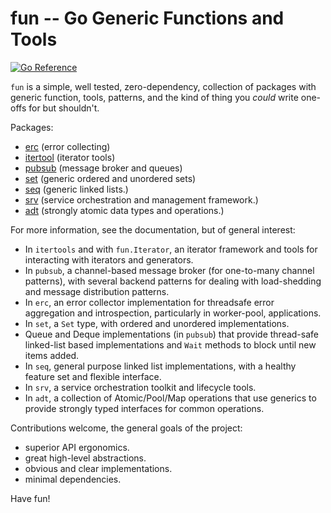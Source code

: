 # fun -- Go Generic Functions and Tools

[![Go Reference](https://pkg.go.dev/badge/github.com/tychoish/fun.svg)](https://pkg.go.dev/github.com/tychoish/fun)

``fun`` is a simple, well tested, zero-dependency, collection of
packages with generic function, tools, patterns, and the kind of thing
you *could* write one-offs for but shouldn't.

Packages:

- [erc](https://pkg.go.dev/github.com/tychoish/fun/erc) (error collecting)
- [itertool](https://pkg.go.dev/github.com/tychoish/fun/itertool) (iterator tools)
- [pubsub](https://pkg.go.dev/github.com/tychoish/fun/pubsub) (message broker
  and queues)
- [set](https://pkg.go.dev/github.com/tychoish/fun/set) (generic
  ordered and unordered sets)
- [seq](https://pkg.go.dev/github.com/tychoish/fun/seq) (generic
  linked lists.)
- [srv](https://pkg.go.dev/github.com/tychoish/fun/seq) (service
  orchestration and management framework.)
- [adt](https://pkg.go.dev/github.com/tychoish/fun/adt) (strongly
  atomic data types and operations.)

For more information, see the documentation, but of general interest:

- In `itertools` and with `fun.Iterator`, an iterator framework and
  tools for interacting with iterators and generators.
- In `pubsub`, a channel-based message broker (for one-to-many channel
  patterns), with several backend patterns for dealing with
  load-shedding and message distribution patterns.
- In `erc`, an error collector implementation for threadsafe error
  aggregation and introspection, particularly in worker-pool,
  applications.
- In `set`, a `Set` type, with ordered and unordered implementations.
- Queue and Deque implementations (in `pubsub`) that provide
  thread-safe linked-list based implementations and `Wait` methods to
  block until new items added.
- In `seq`, general purpose linked list implementations, with a
  healthy feature set and flexible interface.
- In `srv`, a service orchestration toolkit and lifecycle tools.
- In `adt`, a collection of Atomic/Pool/Map operations that use
  generics to provide strongly typed interfaces for common operations.

Contributions welcome, the general goals of the project:

- superior API ergonomics.
- great high-level abstractions.
- obvious and clear implementations.
- minimal dependencies.

Have fun!
